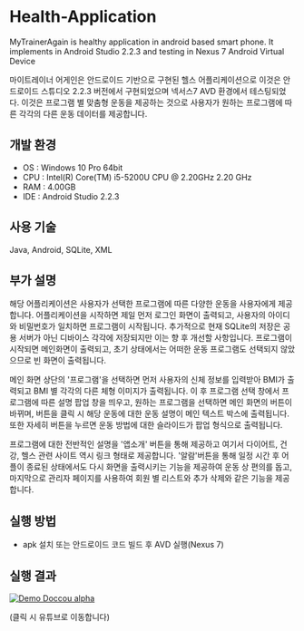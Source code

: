 # Health-Application

MyTrainerAgain is healthy application in android based smart phone. It implements in Android Studio 2.2.3 and testing in Nexus 7 Android Virtual Device

마이트레이너 어게인은 안드로이드 기반으로 구현된 헬스 어플리케이션으로 이것은 안드로이드 스튜디오 2.2.3 버전에서 구현되었으며 넥서스7 AVD 환경에서 테스팅되었다. 이것은 프로그램 별 맞춤형 운동을 제공하는 것으로 사용자가 원하는 프로그램에 따른 각각의 다른 운동 데이터를 제공합니다.

## 개발 환경

* OS : Windows 10 Pro 64bit
* CPU : Intel(R) Core(TM) i5-5200U CPU @ 2.20GHz 2.20 GHz
* RAM : 4.00GB
* IDE : Android Studio 2.2.3

## 사용 기술

Java, Android, SQLite, XML

## 부가 설명

 해당 어플리케이션은 사용자가 선택한 프로그램에 따른 다양한 운동을 사용자에게 제공합니다. 어플리케이션을 시작하면 제일 먼저 로그인 화면이 출력되고, 사용자의 아이디와 비밀번호가 일치하면 프로그램이 시작됩니다. 추가적으로 현재 SQLite의 저장은 공용 서버가 아닌 디바이스 각각에 저장되지만 이는 향 후 개선할 사항입니다. 프로그램이 시작되면 메인화면이 출력되고, 초기 상태에서는 어떠한 운동 프로그램도 선택되지 않았으므로 빈 화면이 출력됩니다. 

 메인 화면 상단의 '프로그램'을 선택하면 먼저 사용자의 신체 정보를 입력받아 BMI가 출력되고 BMI 별 각각의 다른 체형 이미지가 출력됩니다. 이 후 프로그램 선택 창에서 프로그램에 따른 설명 팝업 창을 띄우고, 원하는 프로그램을 선택하면 메인 화면의 버튼이 바뀌며, 버튼을 클릭 시 해당 운동에 대한 운동 설명이 메인 텍스트 박스에 출력됩니다. 또한 자세히 버튼을 누르면 운동 방법에 대한 슬라이드가 팝업 형식으로 출력됩니다.

 프로그램에 대한 전반적인 설명을 '앱소개' 버튼을 통해 제공하고 여기서 다이어트, 건강, 헬스 관련 사이트 역시 링크 형태로 제공합니다. '알람'버튼을 통해 일정 시간 후 어플이 종료된 상태에서도 다시 화면을 출력시키는 기능을 제공하여 운동 상 편의를 돕고, 마지막으로 관리자 페이지를 사용하여 회원 별 리스트와 추가 삭제와 같은 기능을 제공합니다.

## 실행 방법

* apk 설치 또는 안드로이드 코드 빌드 후 AVD 실행(Nexus 7)

## 실행 결과

[![Demo Doccou alpha](https://j.gifs.com/2RK0G1.gif)](https://www.youtube.com/watch?v=CnDeI0WGLSQ)

(클릭 시 유튜브로 이동합니다)

